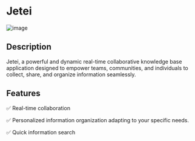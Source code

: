 # Jetei

![image](https://github.com/Daniel-Brai/Jetei/assets/88239970/d72ee59b-c428-4619-a892-4fb948d90ae4)

## Description

Jetei, a powerful and dynamic real-time collaborative knowledge base application designed to empower teams, communities, and individuals to collect, share, and organize information seamlessly.

## Features

<p>✅ Real-time collaboration</p>
<p>✅ Personalized information organization adapting to your specific needs.</p>
<p>✅ Quick information search</p>
